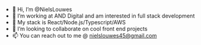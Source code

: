 - 👋 Hi, I’m @NielsLouwes
- 👀 I’m working at AND Digital and am interested in full stack development
- 🌱 My stack is React/Node.js/Typescript/AWS
- 💞️ I’m looking to collaborate on cool front end projects
- 📫 You can reach out to me @ nielslouwes45@gmail.com

<!---
NielsLouwes/NielsLouwes is a ✨ special ✨ repository because its `README.md` (this file) appears on your GitHub profile.
You can click the Preview link to take a look at your changes.
--->
